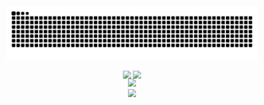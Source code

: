 <picture>
  <source media="(prefers-color-scheme: dark)" srcset="https://raw.githubusercontent.com/stevei5mc/stevei5mc/output/github-contribution-grid-snake-dark.svg">
  <source media="(prefers-color-scheme: light)" srcset="https://raw.githubusercontent.com/stevei5mc/stevei5mc/output/github-contribution-grid-snake.svg">
  <img alt="github contribution grid snake animation" src="https://raw.githubusercontent.com/stevei5mc/stevei5mc/output/github-contribution-grid-snake.svg">
</picture>


<p align="center">
<!-- https://github.com/anuraghazra/github-readme-stats -->
<img align="center" width="400" src="https://github-readme-stats.vercel.app/api?username=stevei5mc&theme=transparent&show_icons=true&hide_border=true&show=reviews&hide_title=true&hide=contribs&number_format=long" />
<!-- https://github.com/DenverCoder1/github-readme-streak-stats -->
<img align="center" width="400" src="https://streak-stats.demolab.com?user=stevei5mc&theme=transparent&hide_border=true" />
<br/>
<!-- https://github.com/Ashutosh00710/github-readme-activity-graph -->
<img width="800" src="https://github-readme-activity-graph.vercel.app/graph?username=stevei5mc&theme=github-compact&hide_border=true&area=true&custom_title=Contribution%20Graph" />
<br/>
<img align="center" src="https://github-readme-stats.vercel.app/api/top-langs/?username=stevei5mc&theme=transparent&hide_border=true&layout=donut-vertical&langs_count=6" />
<br/>